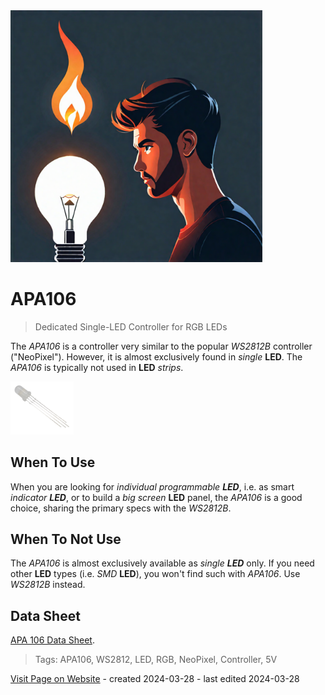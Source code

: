 <img src="/assets/images/light.png" width="80%" height="80%" />
 
# APA106

> Dedicated Single-LED Controller for RGB LEDs

The *APA106* is a controller very similar to the popular *WS2812B* controller ("NeoPixel"). However, it is almost exclusively found in *single* **LED**. The *APA106* is typically not used in **LED** *strips*.

<img src="images/led_apa106_single_back_t.png" width="20%" height="20%" />

## When To Use

When you are looking for *individual programmable **LED***, i.e. as smart *indicator **LED***, or to build a *big screen* **LED** panel, the *APA106* is a good choice, sharing the primary specs with the *WS2812B*.


## When To Not Use

The *APA106* is almost exclusively available as *single **LED*** only. If you need other **LED** types (i.e. *SMD* **LED**), you won't find such with *APA106*. Use *WS2812B* instead.


## Data Sheet

[APA 106 Data Sheet](materials/apa106_datasheet.pdf).


> Tags: APA106, WS2812, LED, RGB, NeoPixel, Controller, 5V

[Visit Page on Website](https://done.land/components/light/led/programmable/apa106?796124032028242312) - created 2024-03-28 - last edited 2024-03-28
